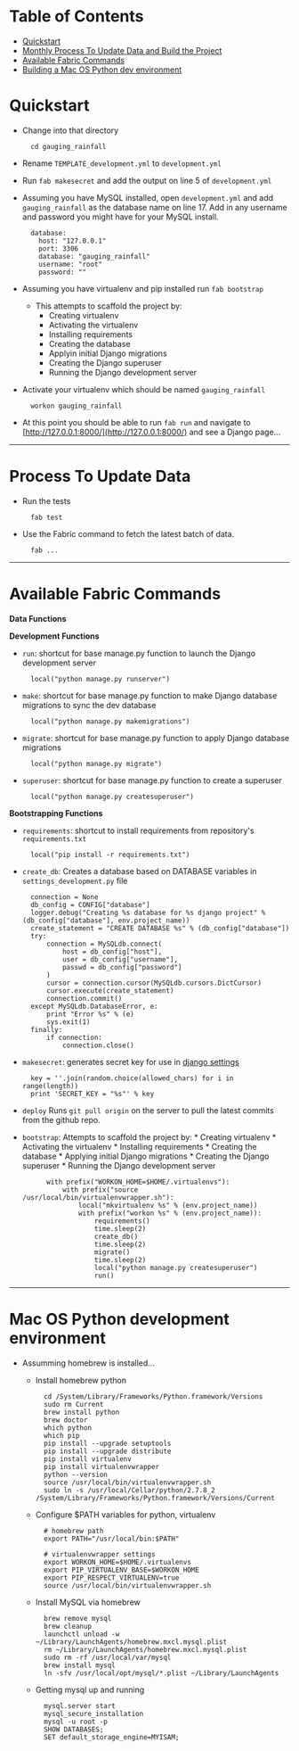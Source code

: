 Table of Contents
=================

* [Quickstart](#quickstart)
* [Monthly Process To Update Data and Build the Project](#monthly-process-to-update-data-and-build-the-project)
* [Available Fabric Commands](#available-fabric-commands)
* [Building a Mac OS Python dev environment](#building-a-mac-os-python-dev-environment)


Quickstart
==========

* Change into that directory

        cd gauging_rainfall

* Rename ```TEMPLATE_development.yml``` to ```development.yml```

* Run ```fab makesecret``` and add the output on line 5 of ```development.yml```

* Assuming you have MySQL installed, open ```development.yml``` and add ```gauging_rainfall``` as the database name on line 17. Add in any username and password you might have for your MySQL install.

        database:
          host: "127.0.0.1"
          port: 3306
          database: "gauging_rainfall"
          username: "root"
          password: ""

* Assuming you have virtualenv and pip installed run ```fab bootstrap```

    * This attempts to scaffold the project by:
        * Creating virtualenv
        * Activating the virtualenv
        * Installing requirements
        * Creating the database
        * Applyin initial Django migrations
        * Creating the Django superuser
        * Running the Django development server

* Activate your virtualenv which should be named ```gauging_rainfall```

        workon gauging_rainfall

* At this point you should be able to run ```fab run``` and navigate to [http://127.0.0.1:8000/](http://127.0.0.1:8000/) and see a Django page...

----

Process To Update Data
======================

* Run the tests

        fab test

* Use the Fabric command to fetch the latest batch of data.

        fab ...

----

Available Fabric Commands
=========================

**Data Functions**

**Development Functions**

* ```run```: shortcut for base manage.py function to launch the Django development server

        local("python manage.py runserver")

* ```make```: shortcut for base manage.py function to make Django database migrations to sync the dev database

        local("python manage.py makemigrations")

* ```migrate```: shortcut for base manage.py function to apply Django database migrations

        local("python manage.py migrate")

* ```superuser```: shortcut for base manage.py function to create a superuser

        local("python manage.py createsuperuser")

**Bootstrapping Functions**

* ```requirements```:  shortcut to install requirements from repository's ```requirements.txt```

        local("pip install -r requirements.txt")

* ```create_db```: Creates a database based on DATABASE variables in ```settings_development.py``` file

        connection = None
        db_config = CONFIG["database"]
        logger.debug("Creating %s database for %s django project" % (db_config["database"], env.project_name))
        create_statement = "CREATE DATABASE %s" % (db_config["database"])
        try:
            connection = MySQLdb.connect(
                host = db_config["host"],
                user = db_config["username"],
                passwd = db_config["password"]
            )
            cursor = connection.cursor(MySQLdb.cursors.DictCursor)
            cursor.execute(create_statement)
            connection.commit()
        except MySQLdb.DatabaseError, e:
            print "Error %s" % (e)
            sys.exit(1)
        finally:
            if connection:
                connection.close()

* ```makesecret```: generates secret key for use in [django settings](https://github.com/datadesk/django-project-template/blob/master/fabfile/makesecret.py)

        key = ''.join(random.choice(allowed_chars) for i in range(length))
        print 'SECRET_KEY = "%s"' % key

* ```deploy```
        Runs ```git pull origin``` on the server to pull the latest commits from the github repo.

* ```bootstrap```: Attempts to scaffold the project by:
        * Creating virtualenv
        * Activating  the virtualenv
        * Installing requirements
        * Creating the database
        * Applying initial Django migrations
        * Creating the Django superuser
        * Running the Django development server

            with prefix("WORKON_HOME=$HOME/.virtualenvs"):
                with prefix("source /usr/local/bin/virtualenvwrapper.sh"):
                    local("mkvirtualenv %s" % (env.project_name))
                    with prefix("workon %s" % (env.project_name)):
                        requirements()
                        time.sleep(2)
                        create_db()
                        time.sleep(2)
                        migrate()
                        time.sleep(2)
                        local("python manage.py createsuperuser")
                        run()

----

Mac OS Python development environment
=====================================

* Assumming homebrew is installed...

    * Install homebrew python

            cd /System/Library/Frameworks/Python.framework/Versions
            sudo rm Current
            brew install python
            brew doctor
            which python
            which pip
            pip install --upgrade setuptools
            pip install --upgrade distribute
            pip install virtualenv
            pip install virtualenvwrapper
            python --version
            source /usr/local/bin/virtualenvwrapper.sh
            sudo ln -s /usr/local/Cellar/python/2.7.8_2 /System/Library/Frameworks/Python.framework/Versions/Current

    * Configure $PATH variables for python, virtualenv

            # homebrew path
            export PATH="/usr/local/bin:$PATH"

            # virtualenvwrapper settings
            export WORKON_HOME=$HOME/.virtualenvs
            export PIP_VIRTUALENV_BASE=$WORKON_HOME
            export PIP_RESPECT_VIRTUALENV=true
            source /usr/local/bin/virtualenvwrapper.sh

    * Install MySQL via homebrew

            brew remove mysql
            brew cleanup
            launchctl unload -w ~/Library/LaunchAgents/homebrew.mxcl.mysql.plist
            rm ~/Library/LaunchAgents/homebrew.mxcl.mysql.plist
            sudo rm -rf /usr/local/var/mysql
            brew install mysql
            ln -sfv /usr/local/opt/mysql/*.plist ~/Library/LaunchAgents

    * Getting mysql up and running

            mysql.server start
            mysql_secure_installation
            mysql -u root -p
            SHOW DATABASES;
            SET default_storage_engine=MYISAM;
